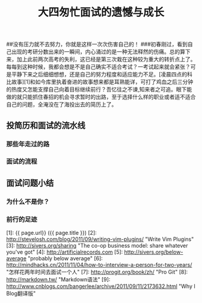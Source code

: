 ﻿---
layout:     post
title:      大四匆忙面试的遗憾与成长
category:   opinion
description: 2016-05-25 考研遗憾之后匆忙找工作的经历，无论是自己、HR，还是面试官，有些事情经历过后，痛并快乐着，这大概便是成长的记忆。
---
##没有压力就不去努力，你就是这样一次次伤害自己的！
###初春刚过，看到自己出现的考研分数出来的一瞬间，内心涌过的是一种无法释然的伤痛。总的算下来，加上此前两次高考的失利，这已经是第三次栽在这种较为重大的转折点上了。每每到这种时候，我都会想是不是自己确实不适合考试？一考试起来就会紧张？可是平静下来之后细细想想，还是自己的努力程度和适应能力不足。[凌晨四点的科比故事][1]和如今库里执着奋进的故事想来都是耳熟能详，可打了鸡血之后三分钟的热度又怎能支撑自己向着目标继续前行？吾忆往之不谏,知来者之可追。眼下能做的就只能抓住春招的机会寻求暂时的出路，至于选择什么样的职业或者适不适合自己的问题，全淹没在了海投出去的简历上了。
## 投简历和面试的流水线

### 那些年走过的路

### 面试的流程



## 面试问题小结



### 为什么不是你？

### 前行的足迹



[X-Flowing]:    http://xff2016.club  "X-Flowing"
[Steve Losh]:   http://stevelosh.com/   "Steve Losh"
[Derek Sivers]: http://sivers.org/  "Derek Sivers"
[GoDaddy]:  http://godaddy.com  "Godaddy"
[GitHub]: http://github.com "Github:social coding"
[Jekyll]:   https://github.com/mojombo/jekyll
[Disqus]: http://disqus.com "Disqus"
[DNSPod]: http://dnspod.cn "DNSPod"
[GitHub Pages]: http://pages.github.com "GitHub Pages"
[WordPress]:    http://wordpress.org    "WordPress"
[1]:    {{ page.url}}  ({{ page.title }})
[2]:  http://stevelosh.com/blog/2011/09/writing-vim-plugins/ "Write Vim Plugins"
[3]: http://sivers.org/sharing   "The co-op business model: share whatever you've got"
[4]: http://artificialrecords.com
[5]: http://sivers.org/below-average    "probably below average"
[6]: http://mindhacks.cn/2011/11/04/how-to-interview-a-person-for-two-years/    "怎样花两年时间去面试一个人"
[7]: http://progit.org/book/zh/    "Pro Git"
[8]: http://markdown.tw/    "Markdown语法"
[9]: http://www.cnblogs.com/bangerlee/archive/2011/09/11/2173632.html   "Why I Blog翻译版"

